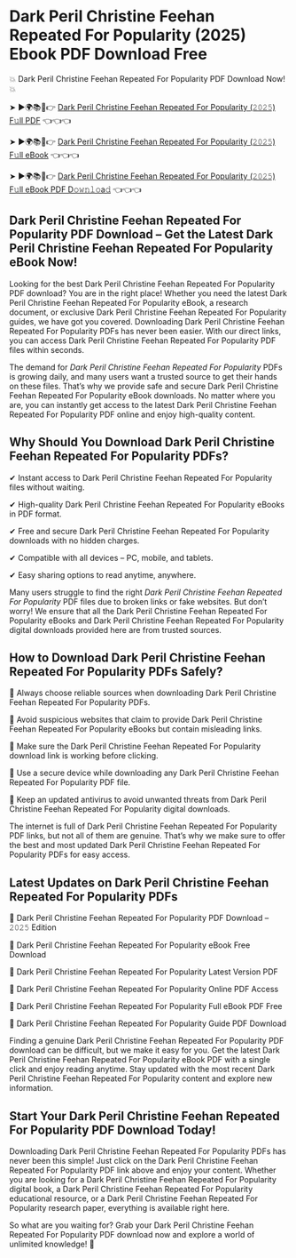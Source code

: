 # Dark Peril Christine Feehan Repeated For Popularity (2025) Ebook PDF Download Free

💥 Dark Peril Christine Feehan Repeated For Popularity PDF Download Now! 💥

➤ ►🌍📚📱👉 [Dark Peril Christine Feehan Repeated For Popularity (𝟸𝟶𝟸𝟻) F𝚞ll PDF](https://getpdf.xyz/dark-peril-christine-feehan-repeated-for-popularity) 👈👈👈


➤ ►🌍📚📱👉 [Dark Peril Christine Feehan Repeated For Popularity (𝟸𝟶𝟸𝟻) F𝚞ll eBook](https://getpdf.xyz/dark-peril-christine-feehan-repeated-for-popularity) 👈👈👈


➤ ►🌍📚📱👉 [Dark Peril Christine Feehan Repeated For Popularity (𝟸𝟶𝟸𝟻) F𝚞ll eBook PDF D𝚘𝚠𝚗𝚕𝚘a𝚍](https://getpdf.xyz/dark-peril-christine-feehan-repeated-for-popularity) 👈👈👈


## Dark Peril Christine Feehan Repeated For Popularity PDF Download – Get the Latest Dark Peril Christine Feehan Repeated For Popularity eBook Now!

Looking for the best Dark Peril Christine Feehan Repeated For Popularity PDF download? You are in the right place! Whether you need the latest Dark Peril Christine Feehan Repeated For Popularity eBook, a research document, or exclusive Dark Peril Christine Feehan Repeated For Popularity guides, we have got you covered. Downloading Dark Peril Christine Feehan Repeated For Popularity PDFs has never been easier. With our direct links, you can access Dark Peril Christine Feehan Repeated For Popularity PDF files within seconds.

The demand for *Dark Peril Christine Feehan Repeated For Popularity* PDFs is growing daily, and many users want a trusted source to get their hands on these files. That’s why we provide safe and secure Dark Peril Christine Feehan Repeated For Popularity eBook downloads. No matter where you are, you can instantly get access to the latest Dark Peril Christine Feehan Repeated For Popularity PDF online and enjoy high-quality content.

## Why Should You Download Dark Peril Christine Feehan Repeated For Popularity PDFs?

✔ Instant access to Dark Peril Christine Feehan Repeated For Popularity files without waiting.

✔ High-quality Dark Peril Christine Feehan Repeated For Popularity eBooks in PDF format.

✔ Free and secure Dark Peril Christine Feehan Repeated For Popularity downloads with no hidden charges.

✔ Compatible with all devices – PC, mobile, and tablets.

✔ Easy sharing options to read anytime, anywhere.

Many users struggle to find the right *Dark Peril Christine Feehan Repeated For Popularity* PDF files due to broken links or fake websites. But don’t worry! We ensure that all the Dark Peril Christine Feehan Repeated For Popularity eBooks and Dark Peril Christine Feehan Repeated For Popularity digital downloads provided here are from trusted sources.

## How to Download Dark Peril Christine Feehan Repeated For Popularity PDFs Safely?

📌 Always choose reliable sources when downloading Dark Peril Christine Feehan Repeated For Popularity PDFs.

📌 Avoid suspicious websites that claim to provide Dark Peril Christine Feehan Repeated For Popularity eBooks but contain misleading links.

📌 Make sure the Dark Peril Christine Feehan Repeated For Popularity download link is working before clicking.

📌 Use a secure device while downloading any Dark Peril Christine Feehan Repeated For Popularity PDF file.

📌 Keep an updated antivirus to avoid unwanted threats from Dark Peril Christine Feehan Repeated For Popularity digital downloads.

The internet is full of Dark Peril Christine Feehan Repeated For Popularity PDF links, but not all of them are genuine. That’s why we make sure to offer the best and most updated Dark Peril Christine Feehan Repeated For Popularity PDFs for easy access.

## Latest Updates on Dark Peril Christine Feehan Repeated For Popularity PDFs

🔹 Dark Peril Christine Feehan Repeated For Popularity PDF Download – 𝟸𝟶𝟸𝟻 Edition

🔹 Dark Peril Christine Feehan Repeated For Popularity eBook Free Download

🔹 Dark Peril Christine Feehan Repeated For Popularity Latest Version PDF

🔹 Dark Peril Christine Feehan Repeated For Popularity Online PDF Access

🔹 Dark Peril Christine Feehan Repeated For Popularity Full eBook PDF Free

🔹 Dark Peril Christine Feehan Repeated For Popularity Guide PDF Download

Finding a genuine Dark Peril Christine Feehan Repeated For Popularity PDF download can be difficult, but we make it easy for you. Get the latest Dark Peril Christine Feehan Repeated For Popularity eBook PDF with a single click and enjoy reading anytime. Stay updated with the most recent Dark Peril Christine Feehan Repeated For Popularity content and explore new information.

## Start Your Dark Peril Christine Feehan Repeated For Popularity PDF Download Today!

Downloading Dark Peril Christine Feehan Repeated For Popularity PDFs has never been this simple! Just click on the Dark Peril Christine Feehan Repeated For Popularity PDF link above and enjoy your content. Whether you are looking for a Dark Peril Christine Feehan Repeated For Popularity digital book, a Dark Peril Christine Feehan Repeated For Popularity educational resource, or a Dark Peril Christine Feehan Repeated For Popularity research paper, everything is available right here.

So what are you waiting for? Grab your Dark Peril Christine Feehan Repeated For Popularity PDF download now and explore a world of unlimited knowledge! 🚀